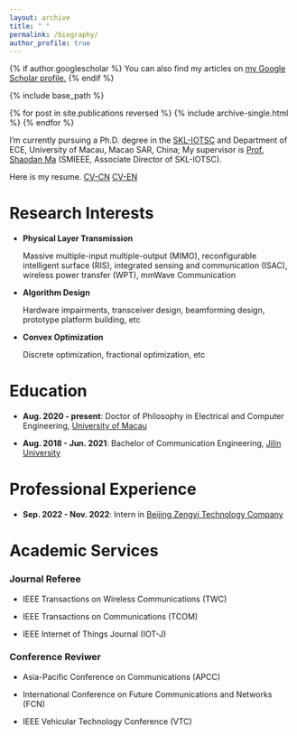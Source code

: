 ```yaml
---
layout: archive
title: " "
permalink: /biography/
author_profile: true
---
```


{% if author.googlescholar %}
  You can also find my articles on <u><a href="{{author.googlescholar}}">my Google Scholar profile</a>.</u>
{% endif %}

{% include base_path %}

{% for post in site.publications reversed %}
  {% include archive-single.html %}
{% endfor %}

I’m currently pursuing a Ph.D. degree in the [SKL-IOTSC](https://skliotsc.um.edu.mo/) and Department of ECE, University of Macau, Macao SAR, China; My supervisor is [Prof. Shaodan Ma](https://www.fst.um.edu.mo/personal/shaodanma/) (SMIEEE, Associate Director of SKL-IOTSC).  

Here is my resume. [CV-CN](https://github.com/jintaoww/jintaoww.github.io/blob/master/files/CV_Zn_Jintao.pdf)  [CV-EN](https://github.com/jintaoww/jintaoww.github.io/blob/master/files/CV_En_Jintao.pdf)


<!-- My research interests include massive multiple-input multiple-output (MIMO), reconfigurable intelligent surface (RIS), integrated sensing and communication (ISAC), mmWave communication, transceiver design, hardware impairments, convex optimization, and wireless communication prototype. -->

# Research Interests

- **Physical Layer Transmission**
  
  Massive multiple-input multiple-output (MIMO), reconfigurable intelligent surface (RIS), integrated sensing and communication (ISAC), wireless power transfer (WPT), mmWave Communication

- **Algorithm Design**

  Hardware impairments, transceiver design, beamforming design, prototype platform building, etc

- **Convex Optimization**

  Discrete optimization, fractional optimization, etc



# Education  

- **Aug. 2020 - present**: Doctor of Philosophy in Electrical and Computer Engineering, [University of Macau](https://www.um.edu.mo/)  


- **Aug. 2018 - Jun. 2021**: Bachelor of Communication Engineering, [Jilin University](https://www.jlu.edu.cn/)  


# Professional Experience  

- **Sep. 2022 - Nov. 2022**: Intern in [Beijing Zengyi Technology Company](http://www.zengyi-tech.com/wzsy)  


# Academic Services  

### Journal Referee  

- IEEE Transactions on Wireless Communications (TWC)  

- IEEE Transactions on Communications (TCOM)  


- IEEE Internet of Things Journal (IOT-J)  


### Conference Reviwer  

- Asia-Pacific Conference on Communications (APCC)  

- International Conference on Future Communications and Networks (FCN)  

- IEEE Vehicular Technology Conference (VTC)

